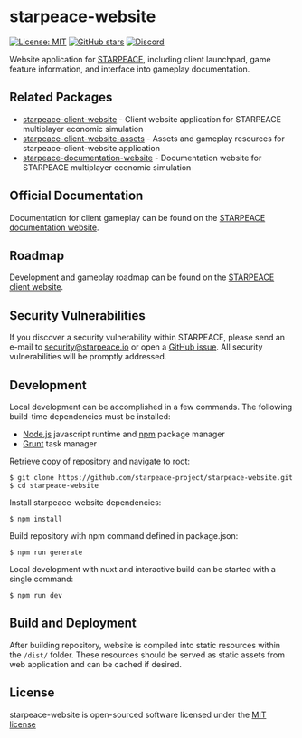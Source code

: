 
# starpeace-website

[![License: MIT](https://img.shields.io/badge/License-MIT-yellow.svg)](https://opensource.org/licenses/MIT)
[![GitHub stars](https://img.shields.io/github/stars/starpeace-project/starpeace-website.svg)](https://github.com/starpeace-project/starpeace-website/stargazers)
[![Discord](https://img.shields.io/discord/449310464321650703.svg?logo=discord)](https://discord.gg/TF9Bmsj)

Website application for [STARPEACE](https://www.starpeace.io), including client launchpad, game feature information, and interface into gameplay documentation.

## Related Packages

* [starpeace-client-website](https://github.com/starpeace-project/starpeace-client-website) - Client website application for STARPEACE multiplayer economic simulation
* [starpeace-client-website-assets](https://github.com/starpeace-project/starpeace-client-website-assets) - Assets and gameplay resources for starpeace-client-website application
* [starpeace-documentation-website](https://github.com/starpeace-project/starpeace-documentation-website) - Documentation website for STARPEACE multiplayer economic simulation

## Official Documentation

Documentation for client gameplay can be found on the [STARPEACE documentation website](https://docs.starpeace.io).

## Roadmap

Development and gameplay roadmap can be found on the [STARPEACE client website](https://client.starpeace.io/release).

## Security Vulnerabilities

If you discover a security vulnerability within STARPEACE, please send an e-mail to security@starpeace.io or open a [GitHub issue](https://github.com/starpeace-project/starpeace-website/issues). All security vulnerabilities will be promptly addressed.

## Development

Local development can be accomplished in a few commands. The following build-time dependencies must be installed:

* [Node.js](https://nodejs.org/en/) javascript runtime and [npm](https://www.npmjs.com/get-npm) package manager
* [Grunt](https://gruntjs.com/) task manager

Retrieve copy of repository and navigate to root:

```
$ git clone https://github.com/starpeace-project/starpeace-website.git
$ cd starpeace-website
```

Install starpeace-website dependencies:

```
$ npm install
```

Build repository with npm command defined in package.json:

```
$ npm run generate
```

Local development with nuxt and interactive build can be started with a single command:

```
$ npm run dev
```

## Build and Deployment

After building repository, website is compiled into static resources within the ```/dist/``` folder. These resources should be served as static assets from web application and can be cached if desired.

## License

starpeace-website is open-sourced software licensed under the [MIT license](http://opensource.org/licenses/MIT)
